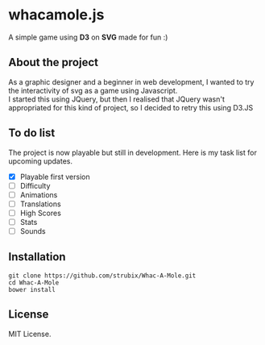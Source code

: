 # whacamole.js

A simple game using **D3** on **SVG** made for fun :)

## About the project

As a graphic designer and a beginner in web development, I wanted to try the interactivity of svg as a game using Javascript.<br />
I started this using JQuery, but then I realised that JQuery wasn't appropriated for this kind of project, so I decided to retry this using D3.JS

## To do list

The project is now playable but still in development. Here is my task list for upcoming updates.

- [x] Playable first version
- [ ] Difficulty
- [ ] Animations
- [ ] Translations
- [ ] High Scores
- [ ] Stats
- [ ] Sounds

## Installation

`git clone https://github.com/strubix/Whac-A-Mole.git`<br />
`cd Whac-A-Mole`<br />
`bower install`<br />

## License

MIT License.
